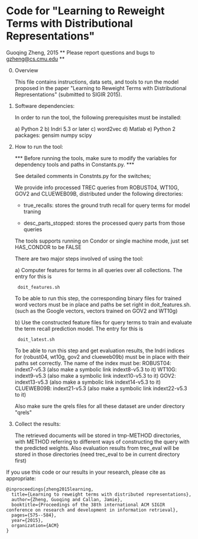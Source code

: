 # Code for "Learning to Reweight Terms with Distributional Representations"

  Guoqing Zheng, 2015
  ** Please report questions and bugs to gzheng@cs.cmu.edu **

0. Overview

   This file contains instructions, data sets, and tools to run the
   model proposed in the paper "Learning to Reweight Terms with
   Distributional Representations" (submitted to SIGIR 2015).

1. Software dependencies:
   
   In order to run the tool, the following prerequisites must be
      installed: 

      a) Python 2 
      b) Indri 5.3 or later 
      c) word2vec 
      d) Matlab 
      e) Python 2 packages:
         gensim
         numpy
         scipy


2. How to run the tool:

   *** Before running the tools, make sure to modify the variables for
   dependency tools and paths in Constants.py. ***

   See detailed comments in Constnts.py for the switches;

   We provide info processed TREC queries from ROBUST04, WT10G, GOV2
   and CLUEWEB09B, distributed under the following directories:

     * true_recalls: stores the ground truth recall for query terms for model traning

     * desc_parts_stopped: stores the processed query parts from those queries

   The tools supports running on Condor or single machine mode, just
   set HAS_CONDOR to be FALSE

   There are two major steps involved of using the tool:
   
   a) Computer features for terms in all queries over all
   collections. The entry for this is
   
        doit_features.sh

   To be able to run this step, the corresponding binary files for
   trained word vectors must be in place and paths be set right in
   doit_features.sh. (such as the Google vectors, vectors trained on
   GOV2 and WT10g)

   b) Use the constructed feature files for query terms to train and
   evaluate the term recall prediction model. The entry for this is
      
        doit_latest.sh

   To be able to run this step and get evaluation results, the Indri
   indices for (robust04, wt10g, gov2 and clueweb09b) must be in place
   with their paths set correctly. The name of the index must be:
        ROBUST04:   indext7-v5.3  (also make a symbolic link indext8-v5.3 to it)
        WT10G:      indext9-v5.3  (also make a symbolic link indext10-v5.3 to it)
        GOV2:       indext13-v5.3 (also make a symbolic link indext14-v5.3 to it)
        CLUEWEB09B: indext21-v5.3 (also make a symbolic link indext22-v5.3 to it)
   
   Also make sure the qrels files for all these dataset are under directory "qrels"        

3. Collect the results:
   
   The retrieved documents will be stored in tmp-METHOD directories,
   with METHOD referring to different ways of constructing the query
   with the predicted weights. Also evaluation results from trec_eval
   will be stored in those directories (need trec_eval to be in current
   directory first)


If you use this code or our results in your research, please cite as appropriate:

```
@inproceedings{zheng2015learning,
  title={Learning to reweight terms with distributed representations},
  author={Zheng, Guoqing and Callan, Jamie},
  booktitle={Proceedings of the 38th international ACM SIGIR conference on research and development in information retrieval},
  pages={575--584},
  year={2015},
  organization={ACM}
}
```